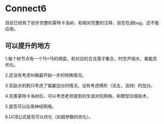 # Connect6
目前已经有了初步完整的蒙特卡洛树，和相对完整的注释，现在在调bug，还不能应用。

## 可以提升的地方

1.每个树节点有一个15*15的棋盘，和对应的合法落子集合，时空开销大，看能否优化。

2.还没有考虑AI做最开始一步的特殊情况。

3.奖励点机制只考虑了输赢加分的情况，没有考虑棋形（活五，活四）的加分。

4.完善蒙特卡洛树后，可以考虑老师提到的生成对抗网络，和模型压缩技术。

5.是否可以应用神经网络。

6.UCB公式是否可以优化（如超参数的优化）。
